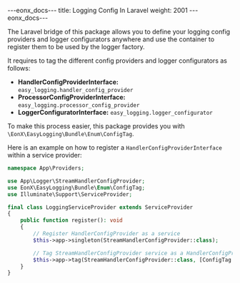 ---eonx_docs---
title: Logging Config In Laravel
weight: 2001
---eonx_docs---

The Laravel bridge of this package allows you to define your logging config providers and logger configurators anywhere
and use the container to register them to be used by the logger factory.

It requires to tag the different config providers and logger configurators as follows:

- **HandlerConfigProviderInterface:** `easy_logging.handler_config_provider`
- **ProcessorConfigProviderInterface:** `easy_logging.processor_config_provider`
- **LoggerConfiguratorInterface:** `easy_logging.logger_configurator`

To make this process easier, this package provides you with `\EonX\EasyLogging\Bundle\Enum\ConfigTag`.

Here is an example on how to register a `HandlerConfigProviderInterface` within a service provider:

```php
namespace App\Providers;

use App\Logger\StreamHandlerConfigProvider;
use EonX\EasyLogging\Bundle\Enum\ConfigTag;
use Illuminate\Support\ServiceProvider;

final class LoggingServiceProvider extends ServiceProvider
{
    public function register(): void
    {
        // Register HandlerConfigProvider as a service
        $this->app->singleton(StreamHandlerConfigProvider::class);

        // Tag StreamHandlerConfigProvider service as a HandlerConfigProvider
        $this->app->tag(StreamHandlerConfigProvider::class, [ConfigTag::HandlerConfigProvider->value]);
    }
}
```
